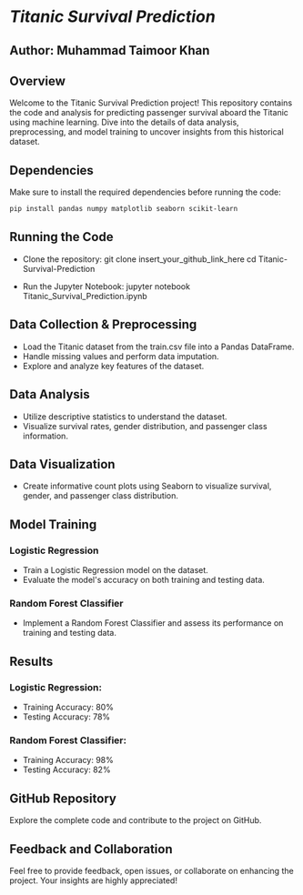 # _Titanic Survival Prediction_

## Author: Muhammad Taimoor Khan

## Overview

Welcome to the Titanic Survival Prediction project! This repository contains the code and analysis for predicting passenger survival aboard the Titanic using machine learning. Dive into the details of data analysis, preprocessing, and model training to uncover insights from this historical dataset.

## Dependencies

Make sure to install the required dependencies before running the code:

```bash
pip install pandas numpy matplotlib seaborn scikit-learn
```

## Running the Code

- Clone the repository:
git clone insert_your_github_link_here
cd Titanic-Survival-Prediction

- Run the Jupyter Notebook:
jupyter notebook Titanic_Survival_Prediction.ipynb

## Data Collection & Preprocessing
- Load the Titanic dataset from the train.csv file into a Pandas DataFrame.
- Handle missing values and perform data imputation.
- Explore and analyze key features of the dataset.

## Data Analysis
- Utilize descriptive statistics to understand the dataset.
- Visualize survival rates, gender distribution, and passenger class information.

## Data Visualization
- Create informative count plots using Seaborn to visualize survival, gender, and passenger class distribution.

## Model Training
### Logistic Regression
- Train a Logistic Regression model on the dataset.
- Evaluate the model's accuracy on both training and testing data.

### Random Forest Classifier
- Implement a Random Forest Classifier and assess its performance on training and testing data.

## Results
### Logistic Regression:

- Training Accuracy: 80%
- Testing Accuracy: 78%

### Random Forest Classifier:

- Training Accuracy: 98%
- Testing Accuracy: 82%

## GitHub Repository
Explore the complete code and contribute to the project on GitHub.

## Feedback and Collaboration
Feel free to provide feedback, open issues, or collaborate on enhancing the project. Your insights are highly appreciated!

